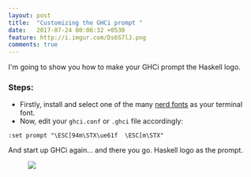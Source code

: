 ```yaml
---
layout: post
title:  "Customizing the GHCi prompt "
date:   2017-07-24 00:06:32 +0530
feature: http://i.imgur.com/Ds6S7lJ.png
comments: true
---
```


I'm going to show you how to make your GHCi prompt the Haskell logo.

### Steps:

- Firstly, install and select one of the many [nerd fonts](https://github.com/ryanoasis/nerd-fonts) as your terminal font.
- Now, edit your `ghci.conf` or `.ghci` file accordingly:
```
:set prompt "\ESC[94m\STX\ue61f  \ESC[m\STX"
```

And start up GHCi again... and there you go. Haskell logo as the prompt.
<figure>
<a href="http://i.imgur.com/WtkjfAp.png"><img src="http://i.imgur.com/WtkjfAp.png"></a>
</figure>
